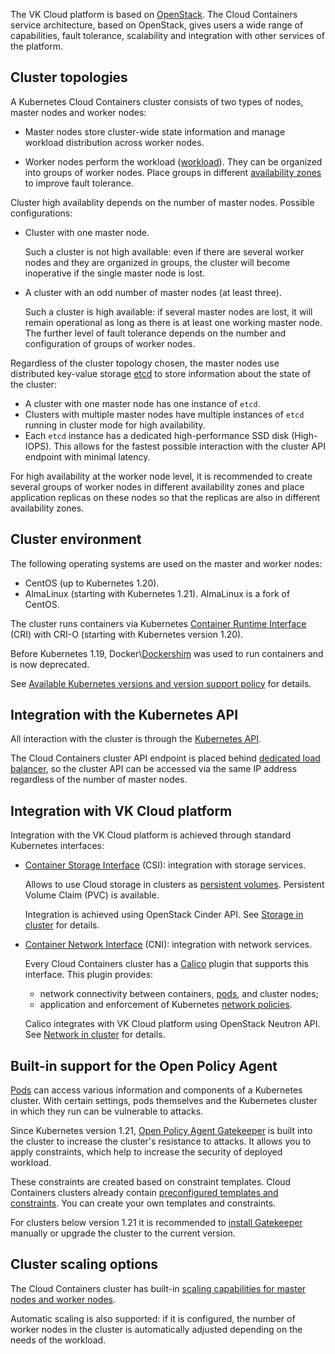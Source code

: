 The VK Cloud platform is based on [OpenStack](https://www.openstack.org/). The Cloud Containers service architecture, based on OpenStack, gives users a wide range of capabilities, fault tolerance, scalability and integration with other services of the platform.

## Cluster topologies

A Kubernetes Cloud Containers cluster consists of two types of nodes, master nodes and worker nodes:

- Master nodes store cluster-wide state information and manage workload distribution across worker nodes.

- Worker nodes perform the workload ([workload](https://kubernetes.io/docs/concepts/workloads/)). They can be organized into groups of worker nodes. Place groups in different [availability zones](/en/intro/start/architecture#availability_zones_567cfd7a) to improve fault tolerance.

Cluster high availablity depends on the number of master nodes. Possible configurations:

- Cluster with one master node.

  Such a cluster is not high available: even if there are several worker nodes and they are organized in groups, the cluster will become inoperative if the single master node is lost.

- A cluster with an odd number of master nodes (at least three).

  Such a cluster is high available: if several master nodes are lost, it will remain operational as long as there is at least one working master node. The further level of fault tolerance depends on the number and configuration of groups of worker nodes.

Regardless of the cluster topology chosen, the master nodes use distributed key-value storage [etcd](https://etcd.io/) to store information about the state of the cluster:

- A cluster with one master node has one instance of `etcd`.
- Clusters with multiple master nodes have multiple instances of `etcd` running in cluster mode for high availability.
- Each `etcd` instance has a dedicated high-performance SSD disk (High-IOPS). This allows for the fastest possible interaction with the cluster API endpoint with minimal latency.

For high availability at the worker node level, it is recommended to create several groups of worker nodes in different availability zones and place application replicas on these nodes so that the replicas are also in different availability zones.

## Cluster environment

The following operating systems are used on the master and worker nodes:

- CentOS (up to Kubernetes 1.20).
- AlmaLinux (starting with Kubernetes 1.21). AlmaLinux is a fork of CentOS.

The cluster runs containers via Kubernetes [Container Runtime Interface](https://kubernetes.io/docs/concepts/architecture/cri/) (CRI) with CRI-O (starting with Kubernetes version 1.20).

<info>

Before Kubernetes 1.19, Docker\\[Dockershim](https://kubernetes.io/blog/2022/05/03/dockershim-historical-context/) was used to run containers and is now deprecated.

</info>

See [Available Kubernetes versions and version support policy](../versions/) for details.

## Integration with the Kubernetes API

All interaction with the cluster is through the [Kubernetes API](https://kubernetes.io/ru/docs/concepts/overview/kubernetes-api/).

The Cloud Containers cluster API endpoint is placed behind [dedicated load balancer](../network/), so the cluster API can be accessed via the same IP address regardless of the number of master nodes.

## Integration with VK Cloud platform

Integration with the VK Cloud platform is achieved through standard Kubernetes interfaces:

- [Container Storage Interface](https://kubernetes-csi.github.io/docs/) (CSI): integration with storage services.

  Allows to use Cloud storage in clusters as [persistent volumes](https://kubernetes.io/docs/concepts/storage/persistent-volumes/).
  Persistent Volume Claim (PVC) is available.

  Integration is achieved using OpenStack Cinder API. See [Storage in cluster](../storage/) for details.

- [Container Network Interface](https://kubernetes.io/docs/concepts/extend-kubernetes/compute-storage-net/network-plugins/) (CNI): integration with network services.

  Every Cloud Containers cluster has a [Calico](https://projectcalico.docs.tigera.io/about/about-calico) plugin that supports this interface. This plugin provides:

  - network connectivity between containers, [pods](../../reference/pods), and cluster nodes;
  - application and enforcement of Kubernetes [network policies](https://kubernetes.io/docs/concepts/services-networking/network-policies/).

  Calico integrates with VK Cloud platform using OpenStack Neutron API. See [Network in cluster](../network/) for details.

## Built-in support for the Open Policy Agent

[Pods](https://kubernetes.io/docs/concepts/workloads/pods/) can access various information and components of a Kubernetes cluster. With certain settings, pods themselves and the Kubernetes cluster in which they run can be vulnerable to attacks.

Since Kubernetes version 1.21, [Open Policy Agent Gatekeeper](../../reference/gatekeeper/) is built into the cluster to increase the cluster's resistance to attacks. It allows you to apply constraints, which help to increase the security of deployed workload.

These constraints are created based on constraint templates. Cloud Containers clusters already contain [preconfigured templates and constraints](../addons-and-settings/settings#pre_configured_gatekeeper_templates_and_constraints). You can create your own templates and constraints.

For clusters below version 1.21 it is recommended to [install Gatekeeper](../../install-tools/gatekeeper) manually or upgrade the cluster to the current version.

## Cluster scaling options

The Cloud Containers cluster has built-in [scaling capabilities for master nodes and worker nodes](../scale).

Automatic scaling is also supported: if it is configured, the number of worker nodes in the cluster is automatically adjusted depending on the needs of the workload.
